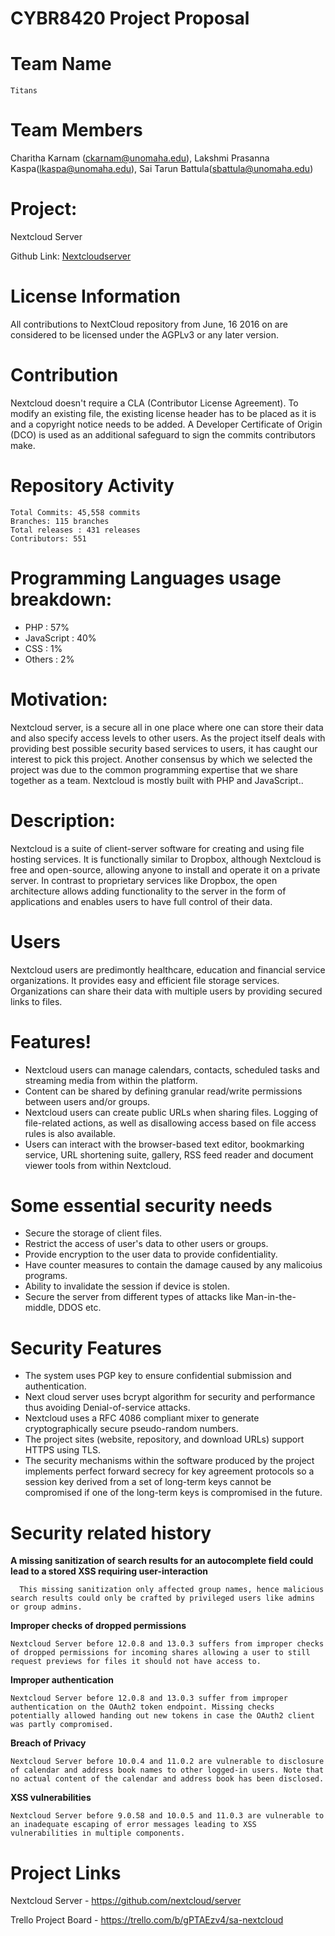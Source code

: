 # CYBR8420 Project Proposal

# Team Name 
```
Titans
```
# Team Members 

Charitha Karnam (ckarnam@unomaha.edu), Lakshmi Prasanna Kaspa(lkaspa@unomaha.edu), Sai Tarun Battula(sbattula@unomaha.edu)

# Project: 

Nextcloud Server 


Github Link: [Nextcloudserver](https://github.com/nextcloud/server)

# License Information

All contributions to NextCloud repository from June, 16 2016 on are considered to be licensed under the AGPLv3 or any later version.

# Contribution

Nextcloud doesn't require a CLA (Contributor License Agreement). To modify an existing file, the existing license header has to be placed as it is and a copyright notice needs to be added. A Developer Certificate of Origin (DCO) is used as an additional safeguard to sign the commits contributors make.

# Repository Activity
```
Total Commits: 45,558 commits
Branches: 115 branches
Total releases : 431 releases
Contributors: 551
```
# Programming Languages usage breakdown:

  - PHP : 57%
  - JavaScript : 40%
  - CSS : 1%
  - Others : 2%

# Motivation:

Nextcloud server, is a secure all in one place where one can store their data and also specify access levels to other users. As the project itself deals with providing best possible security based services to users, it has caught our interest to pick this project. Another consensus by which we selected the project was due to the common programming expertise that we share together as a team. Nextcloud is mostly built with PHP and JavaScript..

# Description:

Nextcloud is a suite of client-server software for creating and using file hosting services. It is functionally similar to Dropbox, although Nextcloud is free and open-source, allowing anyone to install and operate it on a private server. In contrast to proprietary services like Dropbox, the open architecture allows adding functionality to the server in the form of applications and enables users to have full control of their data.
  
# Users

Nextcloud users are predimontly healthcare, education and financial service organizations. It provides easy and efficient file storage services. Organizations can share their data with multiple users by providing secured links to files. 

# Features!
  - Nextcloud users can manage calendars, contacts, scheduled tasks and streaming media  from within the platform.
  - Content can be shared by defining granular read/write permissions between users and/or groups.
  - Nextcloud users can create public URLs when sharing files. Logging of file-related actions, as well as disallowing access based on file access rules is also available.
  - Users can interact with the browser-based text editor, bookmarking service, URL shortening suite, gallery, RSS feed reader and document viewer tools from within Nextcloud.
  
   
# Some essential security needs

  - Secure the storage of client files.
  - Restrict the access of user's data to other users or groups.
  - Provide encryption to the user data to provide confidentiality.
  - Have counter measures to contain the damage caused by any malicoius programs.
  - Ability to invalidate the session if device is stolen.
  - Secure the server from different types of attacks like Man-in-the-middle, DDOS etc.
  
 # Security Features

  - The system uses PGP key to ensure confidential submission and authentication.
  - Next cloud server uses bcrypt algorithm for security and performance thus avoiding Denial-of-service attacks.
  - Nextcloud uses a RFC 4086 compliant mixer to generate cryptographically secure pseudo-random numbers.
  - The project sites (website, repository, and download URLs) support HTTPS using TLS.
  - The security mechanisms within the software produced by the project implements perfect forward secrecy for key agreement protocols   so a session key derived from a set of long-term keys cannot be compromised if one of the long-term keys is compromised in the future.

# Security related history

 **A missing sanitization of search results for an autocomplete field could lead to a stored XSS requiring user-interaction**
        
      This missing sanitization only affected group names, hence malicious search results could only be crafted by privileged users like admins or group admins.

**Improper checks of dropped permissions**

    Nextcloud Server before 12.0.8 and 13.0.3 suffers from improper checks of dropped permissions for incoming shares allowing a user to still request previews for files it should not have access to.

**Improper authentication**

    Nextcloud Server before 12.0.8 and 13.0.3 suffer from improper authentication on the OAuth2 token endpoint. Missing checks potentially allowed handing out new tokens in case the OAuth2 client was partly compromised.

**Breach of Privacy**
    
    Nextcloud Server before 10.0.4 and 11.0.2 are vulnerable to disclosure of calendar and address book names to other logged-in users. Note that no actual content of the calendar and address book has been disclosed.
    
**XSS vulnerabilities**
    
    Nextcloud Server before 9.0.58 and 10.0.5 and 11.0.3 are vulnerable to an inadequate escaping of error messages leading to XSS vulnerabilities in multiple components.

# Project Links

Nextcloud Server - https://github.com/nextcloud/server

Trello Project Board - https://trello.com/b/gPTAEzv4/sa-nextcloud


